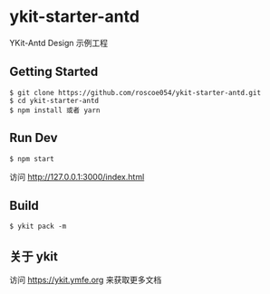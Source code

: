 # ykit-starter-antd
YKit-Antd Design 示例工程

## Getting Started
```
$ git clone https://github.com/roscoe054/ykit-starter-antd.git
$ cd ykit-starter-antd
$ npm install 或者 yarn
```

## Run Dev
```
$ npm start
```
访问 http://127.0.0.1:3000/index.html

## Build
```
$ ykit pack -m
```

## 关于 ykit
访问 https://ykit.ymfe.org 来获取更多文档
